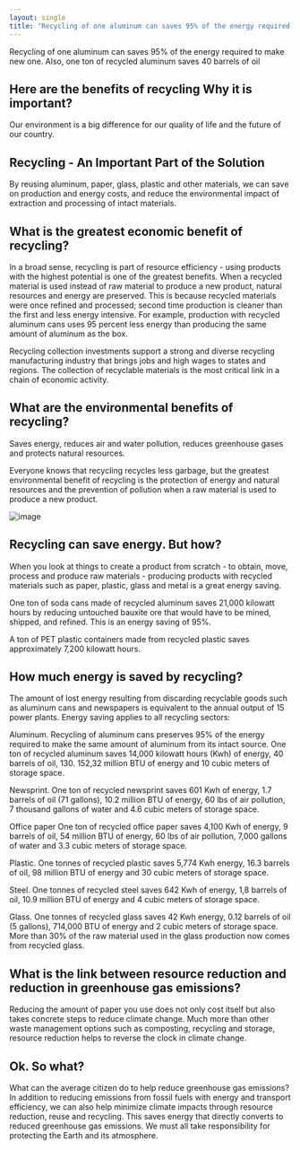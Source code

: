```yaml
---
layout: single
title: "Recycling of one aluminum can saves 95% of the energy required to make new one. Also, one ton of recycled aluminum saves 40 barrels of oil"
---
```

Recycling of one aluminum can saves 95% of the energy required to make new one. Also, one ton of recycled aluminum saves 40 barrels of oil

Here are the benefits of recycling
Why it is important?
-
Our environment is a big difference for our quality of life and the future of our country.

Recycling - An Important Part of the Solution
-
By reusing aluminum, paper, glass, plastic and other materials, we can save on production and energy costs, and reduce the environmental impact of extraction and processing of intact materials.

What is the greatest economic benefit of recycling?
-
In a broad sense, recycling is part of resource efficiency - using products with the highest potential is one of the greatest benefits. When a recycled material is used instead of raw material to produce a new product, natural resources and energy are preserved. This is because recycled materials were once refined and processed; second time production is cleaner than the first and less energy intensive. For example, production with recycled aluminum cans uses 95 percent less energy than producing the same amount of aluminum as the box.

Recycling collection investments support a strong and diverse recycling manufacturing industry that brings jobs and high wages to states and regions. The collection of recyclable materials is the most critical link in a chain of economic activity.

<script async src="//pagead2.googlesyndication.com/pagead/js/adsbygoogle.js"></script>
<ins class="adsbygoogle"
     style="display:block; text-align:center;"
     data-ad-layout="in-article"
     data-ad-format="fluid"
     data-ad-client="ca-pub-7868661326160958"
     data-ad-slot="3072558811"></ins>
<script>
     (adsbygoogle = window.adsbygoogle || []).push({});
</script>

What are the environmental benefits of recycling?
-
Saves energy, reduces air and water pollution, reduces greenhouse gases and protects natural resources.

Everyone knows that recycling recycles less garbage, but the greatest environmental benefit of recycling is the protection of energy and natural resources and the prevention of pollution when a raw material is used to produce a new product.

![image](https://static1.squarespace.com/static/534fe620e4b0337f7ff5c5da/t/58a2568003596e0ca1a065b5/1487035502103/)

Recycling can save energy. But how?
-
When you look at things to create a product from scratch - to obtain, move, process and produce raw materials - producing products with recycled materials such as paper, plastic, glass and metal is a great energy saving.

One ton of soda cans made of recycled aluminum saves 21,000 kilowatt hours by reducing untouched bauxite ore that would have to be mined, shipped, and refined. This is an energy saving of 95%.

A ton of PET plastic containers made from recycled plastic saves approximately 7,200 kilowatt hours.

<script async src="//pagead2.googlesyndication.com/pagead/js/adsbygoogle.js"></script>
<ins class="adsbygoogle"
     style="display:block; text-align:center;"
     data-ad-layout="in-article"
     data-ad-format="fluid"
     data-ad-client="ca-pub-7868661326160958"
     data-ad-slot="3072558811"></ins>
<script>
     (adsbygoogle = window.adsbygoogle || []).push({});
</script>

How much energy is saved by recycling?
-
The amount of lost energy resulting from discarding recyclable goods such as aluminum cans and newspapers is equivalent to the annual output of 15 power plants. Energy saving applies to all recycling sectors:

Aluminum. Recycling of aluminum cans preserves 95% of the energy required to make the same amount of aluminum from its intact source. One ton of recycled aluminum saves 14,000 kilowatt hours (Kwh) of energy, 40 barrels of oil, 130. 152,32 million BTU of energy and 10 cubic meters of storage space.

Newsprint. One ton of recycled newsprint saves 601 Kwh of energy, 1.7 barrels of oil (71 gallons), 10.2 million BTU of energy, 60 lbs of air pollution, 7 thousand gallons of water and 4.6 cubic meters of storage space.

Office paper One ton of recycled office paper saves 4,100 Kwh of energy, 9 barrels of oil, 54 million BTU of energy, 60 lbs of air pollution, 7,000 gallons of water and 3.3 cubic meters of storage space.

Plastic. One tonnes of recycled plastic saves 5,774 Kwh energy, 16.3 barrels of oil, 98 million BTU of energy and 30 cubic meters of storage space.

Steel. One tonnes of recycled steel saves 642 Kwh of energy, 1,8 barrels of oil, 10.9 million BTU of energy and 4 cubic meters of storage space.

Glass. One tonnes of recycled glass saves 42 Kwh energy, 0.12 barrels of oil (5 gallons), 714,000 BTU of energy and 2 cubic meters of storage space. More than 30% of the raw material used in the glass production now comes from recycled glass.

What is the link between resource reduction and reduction in greenhouse gas emissions?
-
Reducing the amount of paper you use does not only cost itself but also takes concrete steps to reduce climate change. Much more than other waste management options such as composting, recycling and storage, resource reduction helps to reverse the clock in climate change.

Ok. So what?
-
What can the average citizen do to help reduce greenhouse gas emissions? In addition to reducing emissions from fossil fuels with energy and transport efficiency, we can also help minimize climate impacts through resource reduction, reuse and recycling. This saves energy that directly converts to reduced greenhouse gas emissions. We must all take responsibility for protecting the Earth and its atmosphere.
